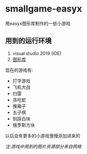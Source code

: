 # smallgame-easyx
用easyx图形库制作的一些小游戏

用到的运行环境
--------------
1. visual studio 2019 (IDE)
2. [图形库](https://easyx.cn/)



现在的游戏有:
- 打字游戏
- 飞机大战
- 扫雷
- 贪吃蛇
- 推箱子
- 五子棋
- 别踩白块
- 俄罗斯方块


以后会有更多的小游戏慢慢添加进来的

*注:游戏中用到的图片资源部分来自网络*

